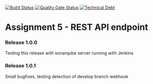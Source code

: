 [![Build Status](https://ci.gaupne.net/buildStatus/icon?job=ntnu-datakom5-rest)](https://ci.gaupne.net/job/ntnu-datakom5-rest/)
[![Quality Gate Status](https://sq.gaupne.net/api/project_badges/measure?project=no.ntnu.nilsjarh%3Adatakom5-rest&metric=alert_status)](https://sq.gaupne.net/dashboard?id=no.ntnu.nilsjarh%3Adatakom5-rest)
[![Technical Debt](https://sq.gaupne.net/api/project_badges/measure?project=no.ntnu.nilsjarh%3Adatakom5-rest&metric=sqale_index)](https://sq.gaupne.net/dashboard?id=no.ntnu.nilsjarh%3Adatakom5-rest)
# Assignment 5 - REST API endpoint
### Release 1.0.0
Testing this release with sonarqube server running with Jenkins

### Release 1.0.1
Small bugfixes, testing detection of develop branch webhook

